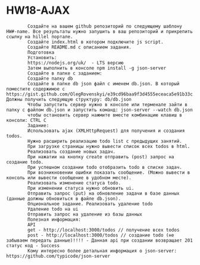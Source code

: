# HW18-AJAX

			Создайте на вашем github репозиторий по следующему шаблону HW#-name. Все результаты нужно запушить в ваш репозиторий и прикрепить ссылку на hillel портале.
			Создайте index.html в котором подключите js script.
			Создайте README.md с описанием задания.
			Подготовка
			Установить:
			https://nodejs.org/uk/  - LTS версию
			Затем выполнить в консоле npm install -g json-server
			Создайте в папке с заданием:
			Создайте папку db
			Создайте в папке db json файл с именем db.json. В который поместите содержимое c https://gist.github.com/OlegRovenskyi/e39cd96baa9f3d4555eceaca5e91b33c. Должны получить следующую структуру: db/db.json
			Чтобы запустить сервер нужно в консоле или терменале зайти в папку с файлом db.json и запустить команд: json-server --watch db.json
			чтобы остановить сервер нажмите вместе комбинацию клавиш в консоли: CTRL C
			Задание:
			Использовать ajax (XMLHttpRequest) для получения и создания todos.
			Нужно расширить реализацию todo list с предыдущих занятий.
			При загрузке страницы нужно вывести список всех todos в html.
			Реализовать создание новых задач. 
			При нажатии на кнопку create отправить (post) запрос на создание todo.
			При успешном создании todo отобразить todo в списке задач.
			При возникновении ошибки показать сообщение. (Можно вывести в консоль или вывести сообщение в удобном месте).
			Реализовать изменение статуса todo. 
			При изменении статуса нужно обновить ui. 
			Отправить запрос (put) на обновление задачи в базе данных (данные должны обновиться в файле db.json).
			Опциональное задание. Реализовать удаление todo
			Удаление todo на ui
			Отправить запрос на удаление из базы данных
			Полезная информация:
			API
			get - http://localhost:3000/todos // получение всех todos
			post - http://localhost:3000/todos // создание todo (не забываем передать данные)!!!! - Данная api при создании возвращает 201 статус код - Success
			Кому интересно более детальная информация о json-server: https://github.com/typicode/json-server


